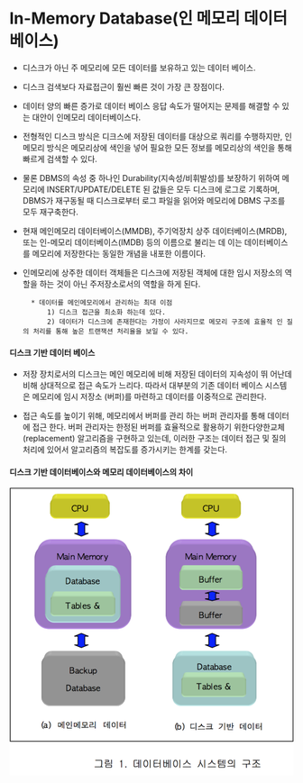 # In-Memory Database(인 메모리 데이터베이스)

* 디스크가 아닌 주 메모리에 모든 데이터를 보유하고 있는 데이터 베이스.
* 디스크 검색보다 자료접근이 훨씬 빠른 것이 가장 큰 장점이다.
* 데이터 양의 빠른 증가로 데이터 베이스 응답 속도가 떨어지는 문제를 해결할 수 있는 대안이 인메모리 데이터베이스다. 
* 전형적인 디스크 방식은 디크스에 저장된 데이터를 대상으로 쿼리를 수행하지만, 인 메모리 방식은 메모리상에 색인을 넣어 필요한 모든 정보를 메모리상의 색인을 통해 빠르게 검색할 수 있다.
* 물론 DBMS의 속성 중 하나인 Durability(지속성/비휘발성)를 보장하기 위하여 메모리에 INSERT/UPDATE/DELETE 된 값들은 모두 디스크에 로그로 기록하며,  DBMS가 재구동될 때 디스크로부터 로그 파일을 읽어와 메모리에 DBMS 구조를 모두 재구축한다.
* 현재 메인메모리 데이터베이스(MMDB), 주기억장치 상주 데이터베이스(MRDB), 또는 인-메모리 데이터베이스(IMDB) 등의 이름으로 불리는 데 이는 데이터베이스를 메모리에 저장한다는 동일한 개념을 내포한 이름이다.

* 인메모리에 상주한 데이터 객체들은 디스크에 저장된 객체에 대한 임시 저장소의 역할을 하는 것이 아닌 주저장소로서의 역할을 하게 된다.

		* 데이터를 메인메모리에서 관리하는 최대 이점
			1) 디스크 접근을 최소화 하는데 있다. 
			2) 데이터가 디스크에 존재한다는 가정이 사라지므로 메모리 구조에 효율적 인 질의 처리를 통해 높은 트랜잭션 처리율을 보일 수 있다.

#### 디스크 기반 데이터 베이스
* 저장 장치로서의 디스크는 메인 메모리에 비해 저장된 데이터의 지속성이 뛰 어난데 비해 상대적으로 접근 속도가 느리다. 따라서 대부분의 기존 데이터 베이스 시스템은 메모리에 임시 저장소 (버퍼)를 마련하고 데이터를 이중적으로 관리한다.

* 접근 속도를 높이기 위해, 메모리에서 버퍼를 관리 하는 버퍼 관리자를 통해 데이터에 접근 한다. 버퍼 관리자는 한정된 버퍼를 효율적으로 활용하기 위한다양한교체(replacement) 알고리즘을 구현하고 있는데, 이러한 구조는 데이터 접근 및 질의 처리에 있어서 알고리즘의 복잡도를 증가시키는 한계를 갖는다.

#### 디스크 기반 데이터베이스와 메모리 데이터베이스의 차이
![database_system_image](../images/database_system.png)
